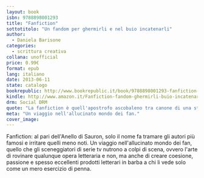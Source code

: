 ```yaml
---
layout: book
isbn: 9788898001293
title: "Fanfiction"
sottotitolo: "Un fandom per ghermirli e nel buio incatenarli"
author: 
  - Daniela Barisone
categories:
  - scrittura creativa
collana: unofficial
price: 0.99€
format: epub
lang: italiano
date: 2013-06-11
state: catalogo
bookrepublic: http://www.bookrepublic.it/book/9788898001293-fanfiction-un-fandom-per-ghermirli-e-nel-buio-incatenarli/
kindle: http://www.amazon.it/Fanfiction-fandom-ghermirli-buio-incatenarli-ebook/dp/B00DC4Q4PQ/
drm: Social DRM
quote: "La fanfiction è quell'apostrofo ascobaleno tra canone di una storia e l'Evil Chicken of the Doom"
meta: "Un viaggio nell'allucinato mondo dei fan."
cover_image:
---
```

Fanfiction: al pari dell'Anello di Sauron, solo il nome fa tramare gli autori più famosi e irritare quelli meno noti. Un viaggio nell'allucinato mondo dei fan, quello che gli sceneggiatori di serie tv nutrono a colpi di scena, ovvero l'arte di rovinare qualunque opera letteraria e non, ma anche di creare coesione, passione e spesso eccellenti prodotti letterari in barba a chi li vede solo come un mero esercizio di penna.
